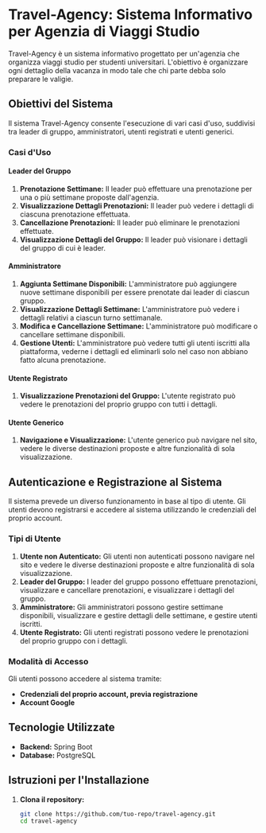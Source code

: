 # Travel-Agency: Sistema Informativo per Agenzia di Viaggi Studio

Travel-Agency è un sistema informativo progettato per un'agenzia che organizza viaggi studio per studenti universitari. L'obiettivo è organizzare ogni dettaglio della vacanza in modo tale che chi parte debba solo preparare le valigie.

## Obiettivi del Sistema

Il sistema Travel-Agency consente l'esecuzione di vari casi d'uso, suddivisi tra leader di gruppo, amministratori, utenti registrati e utenti generici.

### Casi d'Uso

#### Leader del Gruppo

1. **Prenotazione Settimane:** Il leader può effettuare una prenotazione per una o più settimane proposte dall'agenzia.
2. **Visualizzazione Dettagli Prenotazioni:** Il leader può vedere i dettagli di ciascuna prenotazione effettuata.
3. **Cancellazione Prenotazioni:** Il leader può eliminare le prenotazioni effettuate.
4. **Visualizzazione Dettagli del Gruppo:** Il leader può visionare i dettagli del gruppo di cui è leader.

#### Amministratore

1. **Aggiunta Settimane Disponibili:** L'amministratore può aggiungere nuove settimane disponibili per essere prenotate dai leader di ciascun gruppo.
2. **Visualizzazione Dettagli Settimane:** L'amministratore può vedere i dettagli relativi a ciascun turno settimanale.
3. **Modifica e Cancellazione Settimane:** L'amministratore può modificare o cancellare settimane disponibili.
4. **Gestione Utenti:** L'amministratore può vedere tutti gli utenti iscritti alla piattaforma, vederne i dettagli ed eliminarli solo nel caso non abbiano fatto alcuna prenotazione.

#### Utente Registrato

1. **Visualizzazione Prenotazioni del Gruppo:** L'utente registrato può vedere le prenotazioni del proprio gruppo con tutti i dettagli.

#### Utente Generico

1. **Navigazione e Visualizzazione:** L'utente generico può navigare nel sito, vedere le diverse destinazioni proposte e altre funzionalità di sola visualizzazione.

## Autenticazione e Registrazione al Sistema

Il sistema prevede un diverso funzionamento in base al tipo di utente. Gli utenti devono registrarsi e accedere al sistema utilizzando le credenziali del proprio account.

### Tipi di Utente

1. **Utente non Autenticato:** Gli utenti non autenticati possono navigare nel sito e vedere le diverse destinazioni proposte e altre funzionalità di sola visualizzazione.
2. **Leader del Gruppo:** I leader del gruppo possono effettuare prenotazioni, visualizzare e cancellare prenotazioni, e visualizzare i dettagli del gruppo.
3. **Amministratore:** Gli amministratori possono gestire settimane disponibili, visualizzare e gestire dettagli delle settimane, e gestire utenti iscritti.
4. **Utente Registrato:** Gli utenti registrati possono vedere le prenotazioni del proprio gruppo con i dettagli.

### Modalità di Accesso

Gli utenti possono accedere al sistema tramite:
- **Credenziali del proprio account, previa registrazione**
- **Account Google**

## Tecnologie Utilizzate

- **Backend:** Spring Boot
- **Database:** PostgreSQL

## Istruzioni per l'Installazione

1. **Clona il repository:**
   ```bash
   git clone https://github.com/tuo-repo/travel-agency.git
   cd travel-agency
